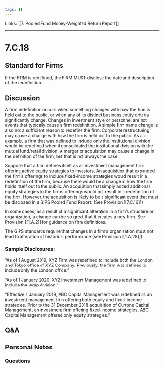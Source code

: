 ```yaml
---
tags: []
---
```

Links: [[7. Pooled Fund Money-Weighted Return Report]]
___
# 7.C.18
## Standard for Firms
If the FIRM is redefined, the FIRM MUST disclose the date and description of the redefinition.
## Discussion
A firm redefinition occurs when something changes with how the firm is held out to the public, or when any of its distinct business entity criteria significantly change. Changes in investment style or personnel are not events that typically cause a firm redefinition. A simple firm name change is also not a sufficient reason to redefine the firm. Corporate restructuring may cause a change with how the firm is held out to the public. As an example, a firm that was defined to include only the institutional division would be redefined when it consolidated the institutional division with the mutual fund/retail division. A merger or acquisition may cause a change in the definition of the firm, but that is not always the case.

Suppose that a firm defines itself as an investment management firm offering active equity strategies to investors. An acquisition that expanded the firm’s offerings to include fixed-income strategies would result in a redefinition of the firm, because there would be a change in how the firm holds itself out to the public. An acquisition that simply added additional equity strategies to the firm’s offerings would not result in a redefinition of the firm. However, the acquisition is likely to be a significant event that must be disclosed in a GIPS Pooled Fund Report. (See Provision [[7.C.16]])

In some cases, as a result of a significant alteration in a firm’s structure or organization, a change can be so great that it creates a new firm. See Provision [[1.A.2]] for guidance on firm definitions.

The GIPS standards require that changes in a firm’s organization must not lead to alteration of historical performance (see Provision [[1.A.28]]).
### Sample Disclosures:
“As of 1 August 2019, XYZ Firm was redefined to include both the London and Tokyo office of XYZ Company. Previously, the firm was defined to include only the London office.”

“As of 1 January 2020, XYZ Investment Management was redefined to include the wrap division.”

“Effective 1 January 2019, ABC Capital Management was redefined as an investment management firm offering both equity and fixed-income strategies. Prior to the 31 December 2018 acquisition of Curtone Capital Management, an investment firm offering fixed-income strategies, ABC Capital Management offered only equity strategies.”
## Q&A

## Personal Notes

### Questions
